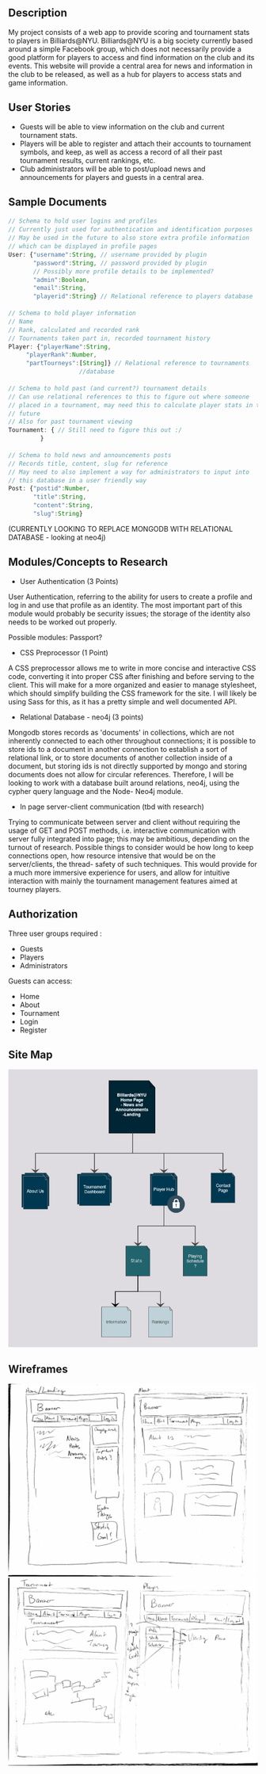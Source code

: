 Description
-----------------------

My project consists of a web app to provide scoring and tournament stats to
players in Billiards@NYU. Billiards@NYU is a big society currently based
around a simple Facebook group, which does not necessarily provide a good
platform for players to access and find information on the club and its
events. This website will provide a central area for news and information in
the club to be released, as well as a hub for players to access stats and
game information.

User Stories
-----------------------

- Guests will be able to view information on the club and current tournament
stats.
- Players will be able to register and attach their accounts to tournament
symbols, and keep, as well as access a record of all their past tournament
results, current rankings, etc.
- Club administrators will be able to post/upload news and announcements for
players and guests in a central area.

Sample Documents
----------------------

```javascript
// Schema to hold user logins and profiles
// Currently just used for authentication and identification purposes
// May be used in the future to also store extra profile information
// which can be displayed in profile pages
User: {"username":String, // username provided by plugin
       "password":String, // password provided by plugin
       // Possibly more profile details to be implemented?
       "admin":Boolean,
       "email":String,
       "playerid":String} // Relational reference to players database

// Schema to hold player information
// Name
// Rank, calculated and recorded rank
// Tournaments taken part in, recorded tournament history
Player: {"playerName":String,
	 "playerRank":Number,
	 "partTourneys":[String]} // Relational reference to tournaments
					//database

// Schema to hold past (and current?) tournament details
// Can use relational references to this to figure out where someone
// placed in a tournament, may need this to calculate player stats in the
// future
// Also for past tournament viewing
Tournament: { // Still need to figure this out :/
	     }

// Schema to hold news and announcements posts
// Records title, content, slug for reference
// May need to also implement a way for administrators to input into
// this database in a user friendly way
Post: {"postid":Number,
       "title":String,
       "content":String,
       "slug":String}
```

(CURRENTLY LOOKING TO REPLACE MONGODB WITH RELATIONAL DATABASE - looking at
neo4j)

Modules/Concepts to Research
-------------------------------------

- User Authentication (3 Points)

User Authentication, referring to the ability for users to create a profile
and log in and use that profile as an identity. The most important part of
this module would probably be security issues; the storage of the identity
also needs to be worked out properly.

Possible modules: Passport?

- CSS Preprocessor (1 Point)

A CSS preprocessor allows me to write in more concise and interactive CSS
code, converting it into proper CSS after finishing and before serving to
the client. This will make for a more organized and easier to manage stylesheet,
which should simplify building the CSS framework for the site. I will likely
be using Sass for this, as it has a pretty simple and well documented API.

- Relational Database - neo4j (3 points)

Mongodb stores records as 'documents' in collections, which are not inherently
connected to each other throughout connections; it is possible to store ids to
a document in another connection to establish a sort of relational link, or to
store documents of another collection inside of a document, but storing ids is
not directly supported by mongo and storing documents does not allow for
circular references. Therefore, I will be looking to work with a database
built around relations, neo4j, using the cypher query language and the Node-
Neo4j module.

- In page server-client communication (tbd with research)

Trying to communicate between server and client without requiring the usage
of GET and POST methods, i.e. interactive communication with server fully
integrated into page; this may be ambitious, depending on the turnout of
research. Possible things to consider would be how long to keep connections
open, how resource intensive that would be on the server/clients, the thread-
safety of such techniques. This would provide for a much more immersive
experience for users, and allow for intuitive interaction with mainly the
tournament management features aimed at tourney players.

Authorization
---------------------------

Three user groups required :

- Guests
- Players
- Administrators

Guests can access:

- Home
- About
- Tournament
- Login
- Register

Site Map
---------------------------

![Site Map V1](/documentation/BilliardsNYUSiteMap1.png?raw=true)


Wireframes
--------------------------

![Wireframes 1](/documentation/Wireframes1.png?raw=true)
![Wireframes 2](/documentation/Wireframes2.png?raw=true)
